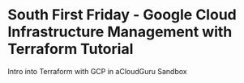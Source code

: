 # South First Friday - Google Cloud Infrastructure Management with Terraform Tutorial
Intro into Terraform with GCP in aCloudGuru Sandbox <br />



